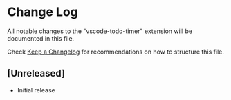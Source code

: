 # Change Log
All notable changes to the "vscode-todo-timer" extension will be documented in this file.

Check [Keep a Changelog](http://keepachangelog.com/) for recommendations on how to structure this file.

## [Unreleased]
- Initial release